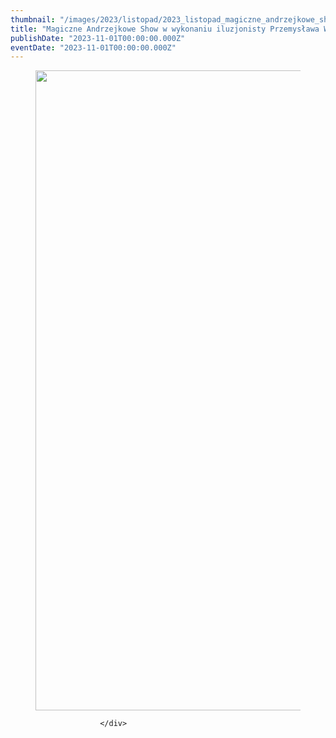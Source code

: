 ```yaml
---
thumbnail: "/images/2023/listopad/2023_listopad_magiczne_andrzejkowe_show_w_wykonaniu_iluzjonisty_przemys_awa_wilka_2023_11_magiczne_andrzejkowe_show_w_wykonaniu_iluzjonisty_przemys_awa_wilka_Magiczne-Andrzejkowe-Show-Iluzjonista-Przemyslaw-Wilk-724x1024.jpg"
title: "Magiczne Andrzejkowe Show w wykonaniu iluzjonisty Przemysława Wilka"
publishDate: "2023-11-01T00:00:00.000Z"
eventDate: "2023-11-01T00:00:00.000Z"
---
```


<div class="entry-content">
							
							
<figure class="wp-block-image size-large"><a href="http://mgok-zawichost.pl/wp-content/uploads/2023/11/Magiczne-Andrzejkowe-Show-Iluzjonista-Przemyslaw-Wilk.jpg"><img fetchpriority="high" decoding="async" width="724" height="1024" src="/images/2023/listopad/2023_listopad_magiczne_andrzejkowe_show_w_wykonaniu_iluzjonisty_przemys_awa_wilka_2023_11_magiczne_andrzejkowe_show_w_wykonaniu_iluzjonisty_przemys_awa_wilka_Magiczne-Andrzejkowe-Show-Iluzjonista-Przemyslaw-Wilk-724x1024.jpg" alt="" class="wp-image-10086" srcset="/images/2023/listopad/2023_listopad_magiczne_andrzejkowe_show_w_wykonaniu_iluzjonisty_przemys_awa_wilka_2023_11_magiczne_andrzejkowe_show_w_wykonaniu_iluzjonisty_przemys_awa_wilka_Magiczne-Andrzejkowe-Show-Iluzjonista-Przemyslaw-Wilk-724x1024.jpg 724w, /images/2023/listopad/Magiczne-Andrzejkowe-Show-Iluzjonista-Przemyslaw-Wilk-212x300.jpg 212w, /images/2023/listopad/Magiczne-Andrzejkowe-Show-Iluzjonista-Przemyslaw-Wilk-768x1086.jpg 768w, /images/2023/listopad/Magiczne-Andrzejkowe-Show-Iluzjonista-Przemyslaw-Wilk-1086x1536.jpg 1086w, /images/2023/listopad/Magiczne-Andrzejkowe-Show-Iluzjonista-Przemyslaw-Wilk.jpg 1414w" sizes="(max-width: 724px) 100vw, 724px"></a></figure>
						
						</div>
